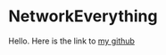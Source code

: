 # NetworkEverything
Hello. Here is the link to [my github](https://github.com/ingiebaho/NetworkEverything/)
